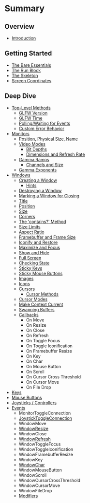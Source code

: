 # Summary

## Overview

* [Introduction](README.md)

## Getting Started

* [The Bare Essentials](creating-a-crystglfw-project.md)
* [The Run Block](the-run-block.md)
* [The Skeleton](the-skeleton.md)
* [Screen Coordinates](screen-coordinates.md)

## Deep Dive

* [Top-Level Methods](deep-dive/top-level-methods.md)
  * [GLFW Version](deep-dive/top-level-methods/getting.md)
  * [GLFW Time](deep-dive/top-level-methods/glfw-time.md)
  * [Polling/Waiting for Events](deep-dive/top-level-methods/pollingwaiting-for-events.md)
  * [Custom Error Behavior](deep-dive/top-level-methods/custom-error-callback.md)
* [Monitors](deep-dive/monitor.md)
  * [Position, Physical Size, Name](deep-dive/monitor/retrieving-monitor-attributes.md)
  * [Video Modes](deep-dive/monitor/video-modes.md)
    * [Bit Depths](deep-dive/monitor/video-modes/bit-depths.md)
    * [Dimensions and Refresh Rate](deep-dive/monitor/video-modes/dimensions-and-refresh-rate.md)
  * [Gamma Ramps](deep-dive/monitor/gamma-ramps.md)
    * [Channels and Size](deep-dive/monitor/gamma-ramps/channels-and-size.md)
  * [Gamma Exponents](deep-dive/monitor/gamma-exponents.md)
* [Windows](deep-dive/window.md)
  * [Creating a Window](deep-dive/window/creating-a-window.md)
    * [Hints](deep-dive/window/creating-a-window/window-hints.md)
  * [Destroying a Window](deep-dive/window/destroying-a-window.md)
  * [Marking a Window for Closing](deep-dive/window/marking-a-window-for-closing.md)
  * [Title](deep-dive/window/retrieving-and-setting-a-title.md)
  * [Position](deep-dive/window/position.md)
  * [Size](deep-dive/window/size.md)
  * [Corners](deep-dive/window/corners.md)
  * [The 'contains?' Method](deep-dive/window/contains.md)
  * [Size Limits](deep-dive/window/size-limits.md)
  * [Aspect Ratio](deep-dive/window/aspect-ratio.md)
  * [Framebuffer and Frame Size](deep-dive/window/framebuffer-and-frame-size.md)
  * [Iconify and Restore](deep-dive/window/iconify-and-restore.md)
  * [Maximize and Focus](deep-dive/window/maximize-and-focus.md)
  * [Show and Hide](deep-dive/window/show-and-hide.md)
  * [Full Screen](deep-dive/window/full-screen.md)
  * [Checking State](deep-dive/window/checking-state.md)
  * [Sticky Keys](deep-dive/window/sticky-keys.md)
  * [Sticky Mouse Buttons](deep-dive/window/sticky-mouse-buttons.md)
  * [Images](deep-dive/images.md)
  * [Icons](deep-dive/window/icons.md)
  * [Cursors](deep-dive/window/cursors.md)
    * [Cursor Methods](deep-dive/window/cursors/cursor-methods.md)
  * [Cursor Modes](deep-dive/window/cursor-modes.md)
  * [Make Context Current](deep-dive/window/make-context-current.md)
  * [Swapping Buffers](deep-dive/window/swapping-buffers.md)
  * [Callbacks](deep-dive/window/callbacks.md)
    * On Move
    * On Resize
    * On Close
    * On Refresh
    * On Toggle Focus
    * On Toggle Iconification
    * On Framebuffer Resize
    * On Key
    * On Char
    * On Mouse Button
    * On Scroll
    * On Cursor Cross Threshold
    * On Cursor Move
    * On File Drop
* [Keys](deep-dive/keys.md)
* [Mouse Buttons](deep-dive/mouse-buttons.md)
* [Joysticks / Controllers](deep-dive/joysticks.md)
* [Events](deep-dive/events.md)
  * MonitorToggleConnection
  * [JoystickToggleConnection](deep-dive/events/joysticktoggleconnection.md)
  * WindowMove
  * [WindowResize](deep-dive/events/windowresize.md)
  * WindowClose
  * [WindowRefresh](deep-dive/events/windowrefresh.md)
  * WindowToggleFocus
  * WindowToggleIconification
  * WindowFramebufferResize
  * WindowKey
  * [WindowChar](deep-dive/events/windowcharacter.md)
  * WindowMouseButton
  * WindowScroll
  * WindowCursorCrossThreshold
  * WindowCursorMove
  * WindowFileDrop
  * [Modifiers](deep-dive/modifiers.md)

